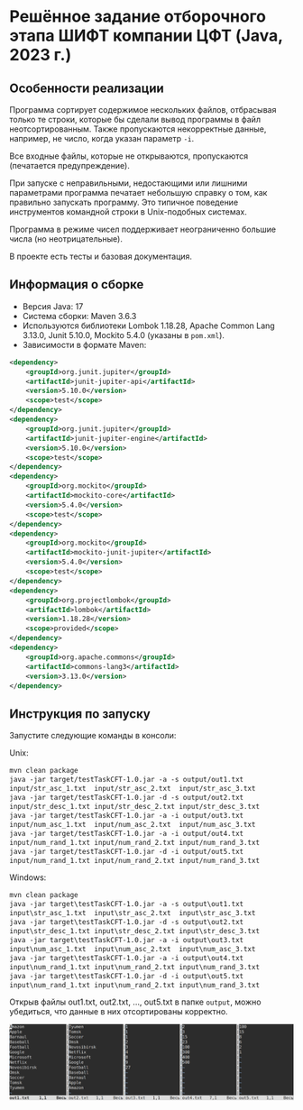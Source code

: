 # Решённое задание отборочного этапа ШИФТ компании ЦФТ (Java, 2023 г.)

## Особенности реализации

Программа сортирует содержимое нескольких файлов, отбрасывая только те строки, которые бы сделали вывод программы в файл неотсортированным.
Также пропускаются некорректные данные, например, не число, когда указан параметр `-i`.

Все входные файлы, которые не открываются, пропускаются (печатается предупреждение).

При запуске с неправильными, недостающими или лишними параметрами программа печатает небольшую справку о том, как правильно запускать программу.
Это типичное поведение инструментов командной строки в Unix-подобных системах.

Программа в режиме чисел поддерживает неограниченно большие числа (но неотрицательные).

В проекте есть тесты и базовая документация.

## Информация о сборке

- Версия Java: 17
- Система сборки: Maven 3.6.3
- Используются библиотеки Lombok 1.18.28, Apache Common Lang 3.13.0, Junit 5.10.0, Mockito 5.4.0 (указаны в `pom.xml`).
- Зависимости в формате Maven:

```xml
<dependency>
    <groupId>org.junit.jupiter</groupId>
    <artifactId>junit-jupiter-api</artifactId>
    <version>5.10.0</version>
    <scope>test</scope>
</dependency>
<dependency>
    <groupId>org.junit.jupiter</groupId>
    <artifactId>junit-jupiter-engine</artifactId>
    <version>5.10.0</version>
    <scope>test</scope>
</dependency>
<dependency>
    <groupId>org.mockito</groupId>
    <artifactId>mockito-core</artifactId>
    <version>5.4.0</version>
    <scope>test</scope>
</dependency>
<dependency>
    <groupId>org.mockito</groupId>
    <artifactId>mockito-junit-jupiter</artifactId>
    <version>5.4.0</version>
    <scope>test</scope>
</dependency>
<dependency>
    <groupId>org.projectlombok</groupId>
    <artifactId>lombok</artifactId>
    <version>1.18.28</version>
    <scope>provided</scope>
</dependency>
<dependency>
    <groupId>org.apache.commons</groupId>
    <artifactId>commons-lang3</artifactId>
    <version>3.13.0</version>
</dependency>
```


## Инструкция по запуску

Запустите следующие команды в консоли:

Unix:
```
mvn clean package
java -jar target/testTaskCFT-1.0.jar -a -s output/out1.txt input/str_asc_1.txt  input/str_asc_2.txt  input/str_asc_3.txt
java -jar target/testTaskCFT-1.0.jar -d -s output/out2.txt input/str_desc_1.txt input/str_desc_2.txt input/str_desc_3.txt
java -jar target/testTaskCFT-1.0.jar -a -i output/out3.txt input/num_asc_1.txt  input/num_asc_2.txt  input/num_asc_3.txt
java -jar target/testTaskCFT-1.0.jar -a -i output/out4.txt input/num_rand_1.txt input/num_rand_2.txt input/num_rand_3.txt
java -jar target/testTaskCFT-1.0.jar -d -i output/out5.txt input/num_rand_1.txt input/num_rand_2.txt input/num_rand_3.txt
```

Windows:
```
mvn clean package
java -jar target\testTaskCFT-1.0.jar -a -s output\out1.txt input\str_asc_1.txt  input\str_asc_2.txt  input\str_asc_3.txt
java -jar target\testTaskCFT-1.0.jar -d -s output\out2.txt input\str_desc_1.txt input\str_desc_2.txt input\str_desc_3.txt
java -jar target\testTaskCFT-1.0.jar -a -i output\out3.txt input\num_asc_1.txt  input\num_asc_2.txt  input\num_asc_3.txt
java -jar target\testTaskCFT-1.0.jar -a -i output\out4.txt input\num_rand_1.txt input\num_rand_2.txt input\num_rand_3.txt
java -jar target\testTaskCFT-1.0.jar -d -i output\out5.txt input\num_rand_1.txt input\num_rand_2.txt input\num_rand_3.txt
```

Открыв файлы out1.txt, out2.txt, ..., out5.txt в папке `output`, можно убедиться, что данные в них отсортированы корректно.

![program output](img/Example_output_files.png)
